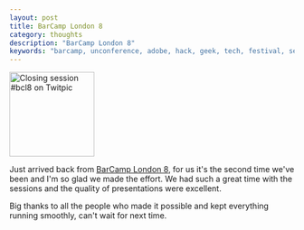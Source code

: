 ```yaml
---
layout: post
title: BarCamp London 8
category: thoughts
description: "BarCamp London 8"
keywords: "barcamp, unconference, adobe, hack, geek, tech, festival, sessions"
---
```


<a href="http://twitpic.com/36uiqh" title="Closing session #bcl8 on Twitpic"><img src="//twitpic.com/show/thumb/36uiqh.jpg" width="150" height="150" alt="Closing session #bcl8 on Twitpic"></a>

Just arrived back from [BarCamp London 8](http://eight.barcamplondon.org/), for us it's the second time we've been and I'm so glad we made the effort.  We had such a great time with the sessions and the quality of presentations were excellent.

Big thanks to all the people who made it possible and kept everything running smoothly, can't wait for next time.
